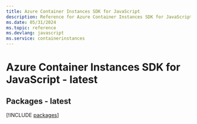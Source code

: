 ```yaml
---
title: Azure Container Instances SDK for JavaScript
description: Reference for Azure Container Instances SDK for JavaScript
ms.date: 05/31/2024
ms.topic: reference
ms.devlang: javascript
ms.service: containerinstances
---
```

# Azure Container Instances SDK for JavaScript - latest
## Packages - latest
[!INCLUDE [packages](container-instances-index.md)]